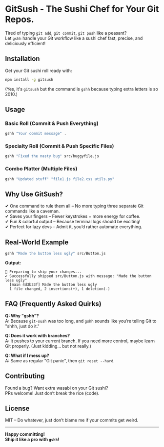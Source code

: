 # GitSush - The Sushi Chef for Your Git Repos.

Tired of typing `git add`, `git commit`, `git push` like a peasant?  
Let `gshh` handle your Git workflow like a sushi chef fast, precise, and deliciously efficient!

## Installation
Get your Git sushi roll ready with:

```bash
npm install -g gitsush
```
(Yes, it's `gitsush` but the command is `gshh` because typing extra letters is so 2010.)

## Usage

### Basic Roll (Commit & Push Everything)
```bash
gshh "Your commit message" .
```

### Specialty Roll (Commit & Push Specific Files)
```bash
gshh "Fixed the nasty bug" src/buggyfile.js
```

### Combo Platter (Multiple Files)
```bash
gshh "Updated stuff" "file1.js file2.css utils.py"
```

## Why Use GitSush?

✔ One command to rule them all – No more typing three separate Git commands like a caveman.  
✔ Saves your fingers – Fewer keystrokes = more energy for coffee.  
✔ Fun & colorful output – Because terminal logs should be exciting!  
✔ Perfect for lazy devs – Admit it, you’d rather automate everything.

## Real-World Example
```bash
gshh "Made the button less ugly" src/Button.js
```

**Output:**
```
🚀 Preparing to ship your changes...  
✔ Successfully shipped src/Button.js with message: "Made the button less ugly"  
  [main 4d3b33f] Made the button less ugly  
  1 file changed, 2 insertions(+), 1 deletion(-)  
```

## FAQ (Frequently Asked Quirks)

**Q: Why "gshh"?**  
A: Because `git-sush` was too long, and `gshh` sounds like you’re telling Git to "shhh, just do it."

**Q: Does it work with branches?**  
A: It pushes to your current branch. If you need more control, maybe learn Git properly. (Just kidding… but not really.)

**Q: What if I mess up?**  
A: Same as regular "Git panic", then `git reset --hard`.

## Contributing

Found a bug? Want extra wasabi on your Git sushi?  
PRs welcome! Just don’t break the rice (code).

## License

MIT – Do whatever, just don’t blame me if your commits get weird.

---

**Happy committing!**  
**Ship it like a pro with `gshh`!**
